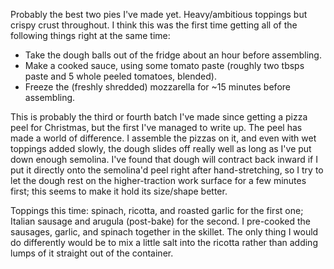 Probably the best two pies I've made yet. Heavy/ambitious toppings but crispy crust throughout. I think this was the first time getting all of the following things right at the same time:

- Take the dough balls out of the fridge about an hour before assembling.
- Make a cooked sauce, using some tomato paste (roughly two tbsps paste and 5 whole peeled tomatoes, blended).
- Freeze the (freshly shredded) mozzarella for ~15 minutes before assembling.

This is probably the third or fourth batch I've made since getting a pizza peel for Christmas, but the first I've managed to write up. The peel has made a world of difference. I assemble the pizzas on it, and even with wet toppings added slowly, the dough slides off really well as long as I've put down enough semolina. I've found that dough will contract back inward if I put it directly onto the semolina'd peel right after hand-stretching, so I try to let the dough rest on the higher-traction work surface for a few minutes first; this seems to make it hold its size/shape better.

Toppings this time: spinach, ricotta, and roasted garlic for the first one; Italian sausage and arugula (post-bake) for the second. I pre-cooked the sausages, garlic, and spinach together in the skillet. The only thing I would do differently would be to mix a little salt into the ricotta rather than adding lumps of it straight out of the container.
